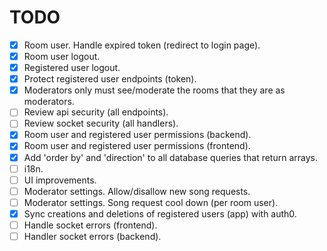 # TODO
- [X] Room user. Handle expired token (redirect to login page).
- [X] Room user logout.
- [X] Registered user logout.
- [X] Protect registered user endpoints (token).
- [X] Moderators only must see/moderate the rooms that they are as moderators.
- [ ] Review api security (all endpoints).
- [ ] Review socket security (all handlers).
- [X] Room user and registered user permissions (backend).
- [X] Room user and registered user permissions (frontend).
- [X] Add 'order by' and 'direction' to all database queries that return arrays.
- [ ] i18n.
- [ ] UI improvements.
- [ ] Moderator settings. Allow/disallow new song requests.
- [ ] Moderator settings. Song request cool down (per room user).
- [X] Sync creations and deletions of registered users (app) with auth0.
- [ ] Handle socket errors (frontend).
- [ ] Handler socket errors (backend).
